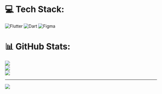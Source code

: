 
# 💻 Tech Stack:
![Flutter](https://img.shields.io/badge/Flutter-%2302569B.svg?style=for-the-badge&logo=Flutter&logoColor=white) ![Dart](https://img.shields.io/badge/dart-%230175C2.svg?style=for-the-badge&logo=dart&logoColor=white) 	![Figma](https://img.shields.io/badge/figma-%23F24E1E.svg?style=for-the-badge&logo=figma&logoColor=white)
# 📊 GitHub Stats:
![](https://github-readme-stats.vercel.app/api?username=jaehee21232&theme=dark&hide_border=false&include_all_commits=false&count_private=true)<br/>
![](https://github-readme-streak-stats.herokuapp.com/?user=jaehee21232&theme=dark&hide_border=false)<br/>
![](https://github-readme-stats.vercel.app/api/top-langs/?username=jaehee21232&theme=dark&hide_border=false&include_all_commits=false&count_private=false&layout=compact)

---
[![](https://visitcount.itsvg.in/api?id=jaehee21232&icon=0&color=0)](https://visitcount.itsvg.in)

<!-- Proudly created with GPRM ( https://gprm.itsvg.in ) -->
